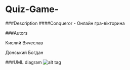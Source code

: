 # Quiz-Game-
###Description
####Сonqueror - Онлайн гра-вікторина

###Autors

Кислий Вячеслав 

Донський Богдан

###UML diagram
![alt tag](https://pp.vk.me/c623917/v623917941/225e1/Tg2kvXZ84FU.jpg)
